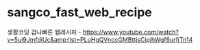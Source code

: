 # sangco_fast_web_recipe
생활코딩 겁나빠른 웹레시피 - https://www.youtube.com/watch?v=5ui9JmfdiUc&amp;list=PLuHgQVnccGMBttjsCipjhWgf6urfjTn14
